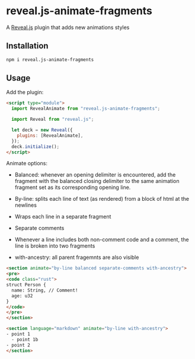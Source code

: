 # reveal.js-animate-fragments

A [Reveal.js](https://revealjs.com/) plugin that adds new animations styles

## Installation

```bash
npm i reveal.js-animate-fragments
```

## Usage

Add the plugin:

```html
<script type="module">
  import RevealAnimate from "reveal.js-animate-fragments";

  import Reveal from "reveal.js";

  let deck = new Reveal({
    plugins: [RevealAnimate],
  });
  deck.initialize();
</script>
```

Animate options:

- Balanced: whenever an opening delimiter is encountered, add the fragment with the balanced closing delimiter to the same animation fragment set as its corresponding opening line.

- By-line: splits each line of text (as rendered) from a block of html at the newlines
 - Wraps each line in a separate fragment

- Separate comments
 - Whenever a line includes both non-comment code and a comment, the line is broken into two fragments

- with-ancestry: all parent fragemnts are also visible

```html
<section animate="by-line balanced separate-comments with-ancestry">
<pre>
<code class="rust">
struct Person {
  name: String, // Comment!
  age: u32
}
</code>
</pre>
</section>

<section language="markdown" animate="by-line with-ancestry">
- point 1
  - point 1b
- point 2   
</section>
```
